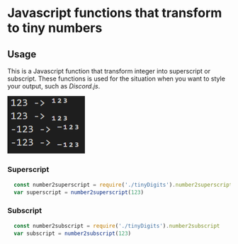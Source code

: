 # Javascript functions that transform to tiny numbers
## Usage
This is a Javascript function that transform integer into superscript or subscript.
These functions is used for the situation when you want to style your output, such as *Discord.js*.

![plot](./example.PNG)
### Superscript
```Javascript
  const number2superscript = require('./tinyDigits').number2superscript
  var superscript = number2superscript(123)
```

### Subscript
```Javascript
  const number2subscript = require('./tinyDigits').number2subscript
  var subscript = number2subscript(123)
```

